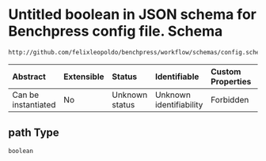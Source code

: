 # Untitled boolean in JSON schema for Benchpress config file. Schema

```txt
http://github.com/felixleopoldo/benchpress/workflow/schemas/config.schema.json#/definitions/roc/properties/path
```



| Abstract            | Extensible | Status         | Identifiable            | Custom Properties | Additional Properties | Access Restrictions | Defined In                                                       |
| :------------------ | :--------- | :------------- | :---------------------- | :---------------- | :-------------------- | :------------------ | :--------------------------------------------------------------- |
| Can be instantiated | No         | Unknown status | Unknown identifiability | Forbidden         | Allowed               | none                | [config.schema.json*](config.schema.json "open original schema") |

## path Type

`boolean`
